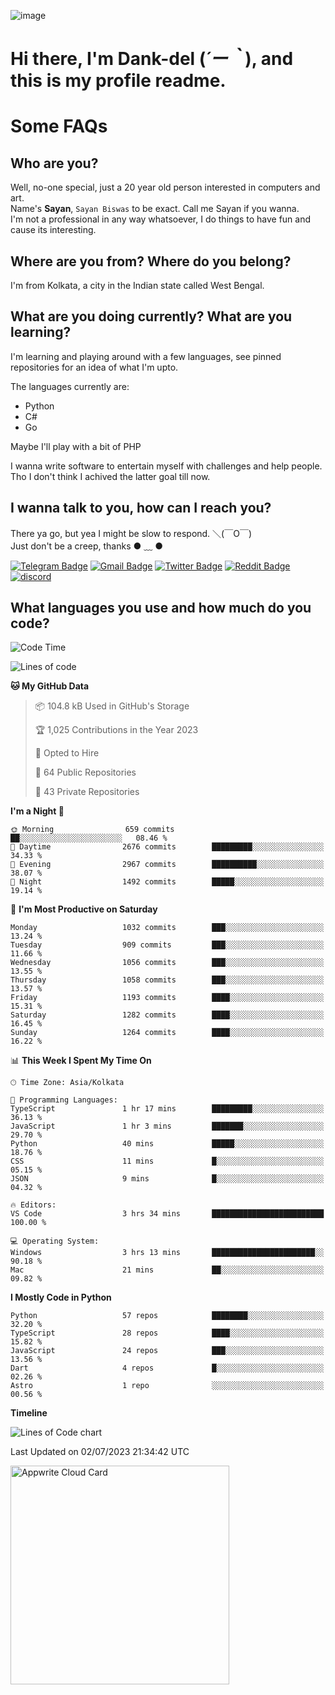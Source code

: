 ![image](https://user-images.githubusercontent.com/63096193/125182844-29f20800-e22f-11eb-8dc9-b0f2d29647bb.png)

# **Hi there, I'm Dank-del (*´ー｀*), and this is my profile readme.**
<!--  [![Profile views](https://gpvc.arturio.dev/dank-del)](https://github.com/dank-del) -->
# Some FAQs

## **Who are you?**

Well, no-one special, just a 20 year old person interested in computers and art. \
Name's **Sayan**, `Sayan Biswas` to be exact. Call me Sayan if you wanna. \
I'm not a professional in any way whatsoever, I do things to have fun and cause its interesting.

## **Where are you from? Where do you belong?**

I'm from Kolkata, a city in the Indian state called West Bengal.

## **What are you doing currently? What are you learning?**

I'm learning and playing around with a few languages, see pinned repositories for an idea of what I'm upto.

The languages currently are:

- Python
- C#
- Go

Maybe I'll play with a bit of PHP

I wanna write software to entertain myself with challenges and help people. \
Tho I don't think I achived the latter goal till now.

<!--## **Eww, I see a weeb profile.**

Can't help it, it's the best way to hide my face on this account
> Why do people hate weebs .-.

## **Cool, what more interests you?**

My interests are quite, weird. They're scattered all over the place. \
I've been fascinated by music and have studied it since the age of 6, I've performed on stage and on air but yeah now I've been away from that. I specialize in key instruments. \
Another thing that interests me is Media Production, aka, working with audio, video and broadcasting media.

> I just like art in general. also feeds the reason of me being obsessed with Japanese drawings (⋟ ﹏ ⋞)-->

## **I wanna talk to you, how can I reach you?**

There ya go, but yea I might be slow to respond. ＼(￣O￣) \
Just don't be a creep, thanks ● ﹏ ●

[![Telegram Badge](https://img.shields.io/badge/-dank_as_fuck-1ca0f1?style=flat-square&logo=telegram&logoColor=white&link=https://t.me/dank_as_fuck)](https://t.me/dank_as_fuck)
[![Gmail Badge](https://img.shields.io/badge/-sayan@asia.com-c14438?style=flat-square&logo=Gmail&logoColor=white&link=mailto:sayan@asia.com)](mailto:sayan@asia.com)
[![Twitter Badge](https://img.shields.io/twitter/follow/TheDankDel?style=social)](https://twitter.com/TheDankDel)
[![Reddit Badge](https://img.shields.io/reddit/user-karma/combined/dank_as_fuck_?style=social)](https://www.reddit.com/user/dank_as_fuck_/)
[![discord](https://discord-md-badge.vercel.app/api/shield/506536929152466945?style=social)](https://discordapp.com/users/506536929152466945)

## **What languages you use and how much do you code?**

<!--START_SECTION:waka-->
![Code Time](http://img.shields.io/badge/Code%20Time-1%2C178%20hrs%206%20mins-blue)

![Lines of code](https://img.shields.io/badge/From%20Hello%20World%20I%27ve%20Written-4.6%20million%20lines%20of%20code-blue)

**🐱 My GitHub Data** 

> 📦 104.8 kB Used in GitHub's Storage 
 > 
> 🏆 1,025 Contributions in the Year 2023
 > 
> 💼 Opted to Hire
 > 
> 📜 64 Public Repositories 
 > 
> 🔑 43 Private Repositories 
 > 
**I'm a Night 🦉** 

```text
🌞 Morning                659 commits         ██░░░░░░░░░░░░░░░░░░░░░░░   08.46 % 
🌆 Daytime                2676 commits        █████████░░░░░░░░░░░░░░░░   34.33 % 
🌃 Evening                2967 commits        ██████████░░░░░░░░░░░░░░░   38.07 % 
🌙 Night                  1492 commits        █████░░░░░░░░░░░░░░░░░░░░   19.14 % 
```
📅 **I'm Most Productive on Saturday** 

```text
Monday                   1032 commits        ███░░░░░░░░░░░░░░░░░░░░░░   13.24 % 
Tuesday                  909 commits         ███░░░░░░░░░░░░░░░░░░░░░░   11.66 % 
Wednesday                1056 commits        ███░░░░░░░░░░░░░░░░░░░░░░   13.55 % 
Thursday                 1058 commits        ███░░░░░░░░░░░░░░░░░░░░░░   13.57 % 
Friday                   1193 commits        ████░░░░░░░░░░░░░░░░░░░░░   15.31 % 
Saturday                 1282 commits        ████░░░░░░░░░░░░░░░░░░░░░   16.45 % 
Sunday                   1264 commits        ████░░░░░░░░░░░░░░░░░░░░░   16.22 % 
```


📊 **This Week I Spent My Time On** 

```text
🕑︎ Time Zone: Asia/Kolkata

💬 Programming Languages: 
TypeScript               1 hr 17 mins        █████████░░░░░░░░░░░░░░░░   36.13 % 
JavaScript               1 hr 3 mins         ███████░░░░░░░░░░░░░░░░░░   29.70 % 
Python                   40 mins             █████░░░░░░░░░░░░░░░░░░░░   18.76 % 
CSS                      11 mins             █░░░░░░░░░░░░░░░░░░░░░░░░   05.15 % 
JSON                     9 mins              █░░░░░░░░░░░░░░░░░░░░░░░░   04.32 % 

🔥 Editors: 
VS Code                  3 hrs 34 mins       █████████████████████████   100.00 % 

💻 Operating System: 
Windows                  3 hrs 13 mins       ███████████████████████░░   90.18 % 
Mac                      21 mins             ██░░░░░░░░░░░░░░░░░░░░░░░   09.82 % 
```

**I Mostly Code in Python** 

```text
Python                   57 repos            ████████░░░░░░░░░░░░░░░░░   32.20 % 
TypeScript               28 repos            ████░░░░░░░░░░░░░░░░░░░░░   15.82 % 
JavaScript               24 repos            ███░░░░░░░░░░░░░░░░░░░░░░   13.56 % 
Dart                     4 repos             █░░░░░░░░░░░░░░░░░░░░░░░░   02.26 % 
Astro                    1 repo              ░░░░░░░░░░░░░░░░░░░░░░░░░   00.56 % 
```



**Timeline**

![Lines of Code chart](https://raw.githubusercontent.com/Dank-del/Dank-del/main/assets/bar_graph.png)


 Last Updated on 02/07/2023 21:34:42 UTC
<!--END_SECTION:waka-->

<!--## **Can I stalk your spotify?**

Um sure.

![OwO Spotify](https://spotify-recently-played-readme.vercel.app/api?user=31fdrsslnr7nvq4ytqwtw7c4rxfm&count=5)-->

<a href="https://cloud.appwrite.io/card/64773257171d49803c27">
	<img width="350" src="https://cloud.appwrite.io/v1/cards/cloud?userId=64773257171d49803c27" alt="Appwrite Cloud Card" />
</a>
